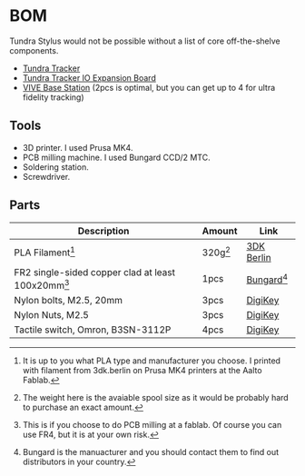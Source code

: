 # BOM

Tundra Stylus would not be possible without a list of core off-the-shelve components. 

- [Tundra Tracker](https://tundra-labs.com/products/additional-tracker)
- [Tundra Tracker IO Expansion Board](https://tundra-labs.com/products/tundra-tracker-io-expansion-board)
- [VIVE Base Station](https://www.vive.com/us/accessory/base-station2/) (2pcs is optimal, but you can get up to 4 for ultra fidelity tracking)


## Tools

- 3D printer. I used Prusa MK4.
- PCB milling machine. I used Bungard CCD/2 MTC.
- Soldering station.
- Screwdriver.


## Parts

| Description | Amount | Link |
| --- | --- | --- |
| PLA Filament[^1] | 320g[^2] | [3DK Berlin](https://3dk.berlin/en/pla/109-pla-filament-milky-white.html) |
| FR2 single-sided copper clad at least 100x20mm[^3] | 1pcs | [Bungard](https://www.bungard.de/en/consumables/consumables/special-purpose-laminates)[^4] |
| Nylon bolts, M2.5, 20mm | 3pcs | [DigiKey](https://www.digikey.fi/en/products/detail/essentra-components/50M025045D020/11637988) |
| Nylon Nuts, M2.5 | 3pcs | [DigiKey](https://www.digikey.fi/en/products/detail/essentra-components/04M025045HN/9677099) |
| Tactile switch, Omron, B3SN-3112P | 4pcs | [DigiKey](https://www.digikey.com/en/products/detail/omron-electronics-inc-emc-div/B3SN-3112P/27856) |


[^1]: It is up to you what PLA type and manufacturer you choose. I printed with filament from 3dk.berlin on Prusa MK4 printers at the Aalto Fablab.

[^2]: The weight here is the avaiable spool size as it would be probably hard to purchase an exact amount.

[^3]: This is if you choose to do PCB milling at a fablab. Of course you can use FR4, but it is at your own risk. 

[^4]: Bungard is the manuacturer and you should contact them to find out distributors in your country.

